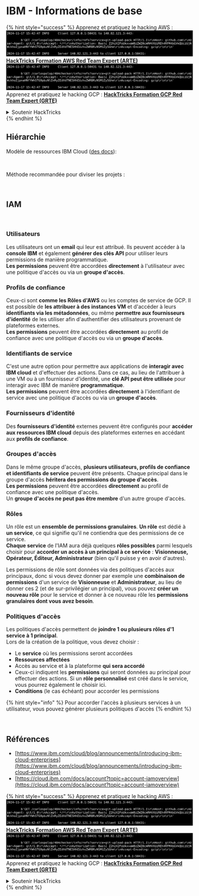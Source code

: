 # IBM - Informations de base

{% hint style="success" %}
Apprenez et pratiquez le hacking AWS :<img src="../../.gitbook/assets/image (1).png" alt="" data-size="line">[**HackTricks Formation AWS Red Team Expert (ARTE)**](https://training.hacktricks.xyz/courses/arte)<img src="../../.gitbook/assets/image (1).png" alt="" data-size="line">\
Apprenez et pratiquez le hacking GCP : <img src="../../.gitbook/assets/image (2).png" alt="" data-size="line">[**HackTricks Formation GCP Red Team Expert (GRTE)**<img src="../../.gitbook/assets/image (2).png" alt="" data-size="line">](https://training.hacktricks.xyz/courses/grte)

<details>

<summary>Soutenir HackTricks</summary>

* Consultez les [**plans d'abonnement**](https://github.com/sponsors/carlospolop) !
* **Rejoignez le** 💬 [**groupe Discord**](https://discord.gg/hRep4RUj7f) ou le [**groupe telegram**](https://t.me/peass) ou **suivez-nous sur** **Twitter** 🐦 [**@hacktricks\_live**](https://twitter.com/hacktricks\_live)**.**
* **Partagez des astuces de hacking en soumettant des PR aux** [**HackTricks**](https://github.com/carlospolop/hacktricks) et [**HackTricks Cloud**](https://github.com/carlospolop/hacktricks-cloud) dépôts github.

</details>
{% endhint %}

## Hiérarchie

Modèle de ressources IBM Cloud ([des docs](https://www.ibm.com/blog/announcement/introducing-ibm-cloud-enterprises/)):

<figure><img src="../../.gitbook/assets/image (225).png" alt=""><figcaption></figcaption></figure>

Méthode recommandée pour diviser les projets :

<figure><img src="../../.gitbook/assets/image (239).png" alt=""><figcaption></figcaption></figure>

## IAM

<figure><img src="../../.gitbook/assets/image (266).png" alt=""><figcaption></figcaption></figure>

### Utilisateurs

Les utilisateurs ont un **email** qui leur est attribué. Ils peuvent accéder à la **console IBM** et également **générer des clés API** pour utiliser leurs permissions de manière programmatique.\
**Les permissions** peuvent être accordées **directement** à l'utilisateur avec une politique d'accès ou via un **groupe d'accès**.

### Profils de confiance

Ceux-ci sont **comme les Rôles d'AWS** ou les comptes de service de GCP. Il est possible de **les attribuer à des instances VM** et d'accéder à leurs **identifiants via les métadonnées**, ou même **permettre aux fournisseurs d'identité** de les utiliser afin d'authentifier des utilisateurs provenant de plateformes externes.\
**Les permissions** peuvent être accordées **directement** au profil de confiance avec une politique d'accès ou via un **groupe d'accès**.

### Identifiants de service

C'est une autre option pour permettre aux applications de **interagir avec IBM cloud** et d'effectuer des actions. Dans ce cas, au lieu de l'attribuer à une VM ou à un fournisseur d'identité, une **clé API peut être utilisée** pour interagir avec IBM de manière **programmatique**.\
**Les permissions** peuvent être accordées **directement** à l'identifiant de service avec une politique d'accès ou via un **groupe d'accès**.

### Fournisseurs d'identité

Des **fournisseurs d'identité** externes peuvent être configurés pour **accéder aux ressources IBM cloud** depuis des plateformes externes en accédant aux **profils de confiance**.

### Groupes d'accès

Dans le même groupe d'accès, **plusieurs utilisateurs, profils de confiance et identifiants de service** peuvent être présents. Chaque principal dans le groupe d'accès **héritera des permissions du groupe d'accès**.\
**Les permissions** peuvent être accordées **directement** au profil de confiance avec une politique d'accès.\
Un **groupe d'accès ne peut pas être membre** d'un autre groupe d'accès.

### Rôles

Un rôle est un **ensemble de permissions granulaires**. **Un rôle** est dédié à **un service**, ce qui signifie qu'il ne contiendra que des permissions de ce service.\
**Chaque service** de l'IAM aura déjà quelques **rôles possibles** parmi lesquels choisir pour **accorder un accès à un principal à ce service** : **Visionneuse, Opérateur, Éditeur, Administrateur** (bien qu'il puisse y en avoir d'autres).

Les permissions de rôle sont données via des politiques d'accès aux principaux, donc si vous devez donner par exemple une **combinaison de permissions** d'un service de **Visionneuse** et **Administrateur**, au lieu de donner ces 2 (et de sur-privilégier un principal), vous pouvez **créer un nouveau rôle** pour le service et donner à ce nouveau rôle les **permissions granulaires dont vous avez besoin**.

### Politiques d'accès

Les politiques d'accès permettent de **joindre 1 ou plusieurs rôles d'1 service à 1 principal**.\
Lors de la création de la politique, vous devez choisir :

* Le **service** où les permissions seront accordées
* **Ressources affectées**
* Accès au service et à la plateforme **qui sera accordé**
* Ceux-ci indiquent les **permissions** qui seront données au principal pour effectuer des actions. Si un **rôle personnalisé** est créé dans le service, vous pourrez également le choisir ici.
* **Conditions** (le cas échéant) pour accorder les permissions

{% hint style="info" %}
Pour accorder l'accès à plusieurs services à un utilisateur, vous pouvez générer plusieurs politiques d'accès
{% endhint %}

<figure><img src="../../.gitbook/assets/image (248).png" alt=""><figcaption></figcaption></figure>

## Références

* [https://www.ibm.com/cloud/blog/announcements/introducing-ibm-cloud-enterprises](https://www.ibm.com/cloud/blog/announcements/introducing-ibm-cloud-enterprises)
* [https://cloud.ibm.com/docs/account?topic=account-iamoverview](https://cloud.ibm.com/docs/account?topic=account-iamoverview)

{% hint style="success" %}
Apprenez et pratiquez le hacking AWS :<img src="../../.gitbook/assets/image (1).png" alt="" data-size="line">[**HackTricks Formation AWS Red Team Expert (ARTE)**](https://training.hacktricks.xyz/courses/arte)<img src="../../.gitbook/assets/image (1).png" alt="" data-size="line">\
Apprenez et pratiquez le hacking GCP : <img src="../../.gitbook/assets/image (2).png" alt="" data-size="line">[**HackTricks Formation GCP Red Team Expert (GRTE)**<img src="../../.gitbook/assets/image (2).png" alt="" data-size="line">](https://training.hacktricks.xyz/courses/grte)

<details>

<summary>Soutenir HackTricks</summary>

* Consultez les [**plans d'abonnement**](https://github.com/sponsors/carlospolop) !
* **Rejoignez le** 💬 [**groupe Discord**](https://discord.gg/hRep4RUj7f) ou le [**groupe telegram**](https://t.me/peass) ou **suivez-nous sur** **Twitter** 🐦 [**@hacktricks\_live**](https://twitter.com/hacktricks\_live)**.**
* **Partagez des astuces de hacking en soumettant des PR aux** [**HackTricks**](https://github.com/carlospolop/hacktricks) et [**HackTricks Cloud**](https://github.com/carlospolop/hacktricks-cloud) dépôts github.

</details>
{% endhint %}

